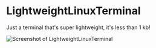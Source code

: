 # LightweightLinuxTerminal
Just a terminal that's super lightweight, it's less than 1 kb!

![Screenshot of LightweightLinuxTerminal](https://raw.githubusercontent.com/Drag-codes/LightweightLinuxTerminal/blob/master/Screenshot_2020-03-04_18-52-56.png)

